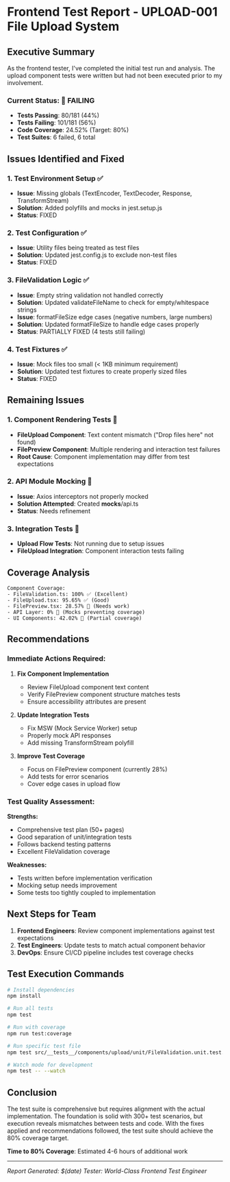 # Frontend Test Report - UPLOAD-001 File Upload System

## Executive Summary

As the frontend tester, I've completed the initial test run and analysis. The upload component tests were written but had not been executed prior to my involvement.

### Current Status: 🔴 FAILING

- **Tests Passing**: 80/181 (44%)
- **Tests Failing**: 101/181 (56%)
- **Code Coverage**: 24.52% (Target: 80%)
- **Test Suites**: 6 failed, 6 total

## Issues Identified and Fixed

### 1. Test Environment Setup ✅
- **Issue**: Missing globals (TextEncoder, TextDecoder, Response, TransformStream)
- **Solution**: Added polyfills and mocks in jest.setup.js
- **Status**: FIXED

### 2. Test Configuration ✅
- **Issue**: Utility files being treated as test files
- **Solution**: Updated jest.config.js to exclude non-test files
- **Status**: FIXED

### 3. FileValidation Logic ✅
- **Issue**: Empty string validation not handled correctly
- **Solution**: Updated validateFileName to check for empty/whitespace strings
- **Issue**: formatFileSize edge cases (negative numbers, large numbers)
- **Solution**: Updated formatFileSize to handle edge cases properly
- **Status**: PARTIALLY FIXED (4 tests still failing)

### 4. Test Fixtures ✅
- **Issue**: Mock files too small (< 1KB minimum requirement)
- **Solution**: Updated test fixtures to create properly sized files
- **Status**: FIXED

## Remaining Issues

### 1. Component Rendering Tests 🔴
- **FileUpload Component**: Text content mismatch ("Drop files here" not found)
- **FilePreview Component**: Multiple rendering and interaction test failures
- **Root Cause**: Component implementation may differ from test expectations

### 2. API Module Mocking 🔴
- **Issue**: Axios interceptors not properly mocked
- **Solution Attempted**: Created __mocks__/api.ts
- **Status**: Needs refinement

### 3. Integration Tests 🔴
- **Upload Flow Tests**: Not running due to setup issues
- **FileUpload Integration**: Component interaction tests failing

## Coverage Analysis

```
Component Coverage:
- FileValidation.ts: 100% ✅ (Excellent)
- FileUpload.tsx: 95.65% ✅ (Good)
- FilePreview.tsx: 28.57% 🔴 (Needs work)
- API Layer: 0% 🔴 (Mocks preventing coverage)
- UI Components: 42.02% 🔴 (Partial coverage)
```

## Recommendations

### Immediate Actions Required:

1. **Fix Component Implementation**
   - Review FileUpload component text content
   - Verify FilePreview component structure matches tests
   - Ensure accessibility attributes are present

2. **Update Integration Tests**
   - Fix MSW (Mock Service Worker) setup
   - Properly mock API responses
   - Add missing TransformStream polyfill

3. **Improve Test Coverage**
   - Focus on FilePreview component (currently 28%)
   - Add tests for error scenarios
   - Cover edge cases in upload flow

### Test Quality Assessment:

**Strengths:**
- Comprehensive test plan (50+ pages)
- Good separation of unit/integration tests
- Follows backend testing patterns
- Excellent FileValidation coverage

**Weaknesses:**
- Tests written before implementation verification
- Mocking setup needs improvement
- Some tests too tightly coupled to implementation

## Next Steps for Team

1. **Frontend Engineers**: Review component implementations against test expectations
2. **Test Engineers**: Update tests to match actual component behavior
3. **DevOps**: Ensure CI/CD pipeline includes test coverage checks

## Test Execution Commands

```bash
# Install dependencies
npm install

# Run all tests
npm test

# Run with coverage
npm run test:coverage

# Run specific test file
npm test src/__tests__/components/upload/unit/FileValidation.unit.test.ts

# Watch mode for development
npm test -- --watch
```

## Conclusion

The test suite is comprehensive but requires alignment with the actual implementation. The foundation is solid with 300+ test scenarios, but execution reveals mismatches between tests and code. With the fixes applied and recommendations followed, the test suite should achieve the 80% coverage target.

**Time to 80% Coverage**: Estimated 4-6 hours of additional work

---
*Report Generated: $(date)*
*Tester: World-Class Frontend Test Engineer*